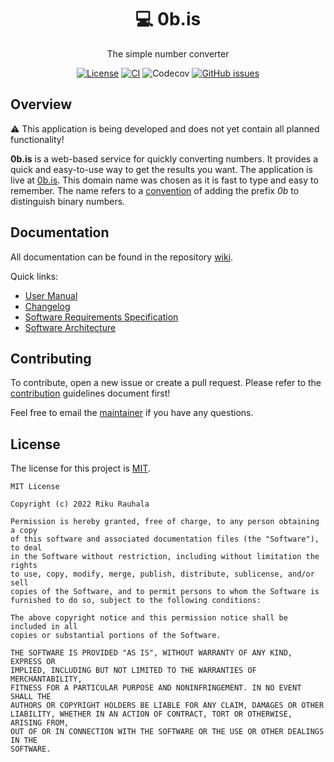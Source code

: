 <h1 align="center">💻 0b.is</h1>

<div align="center">

The simple number converter

</div>

<div align="center">

[![License](https://img.shields.io/github/license/rikurauhala/0b.is?color=blue&style=for-the-badge)](https://github.com/rikurauhala/0b.is/blob/main/LICENSE)
[![CI](https://img.shields.io/github/actions/workflow/status/rikurauhala/0b.is/main.yml?style=for-the-badge)](https://github.com/rikurauhala/0b.is/actions/workflows/main.yml)
![Codecov](https://img.shields.io/codecov/c/github/rikurauhala/0b.is?style=for-the-badge&token=DTBS2BLU8A)
[![GitHub issues](https://img.shields.io/github/issues/rikurauhala/0b.is?style=for-the-badge)](https://github.com/rikurauhala/0b.is/issues)

</div>

## Overview

:warning: This application is being developed and does not yet contain all planned functionality!

**0b.is** is a web-based service for quickly converting numbers. It provides a quick and easy-to-use way to get the results you want. The application is live at [0b.is](https://0b.is/). This domain name was chosen as it is fast to type and easy to remember. The name refers to a [convention](https://en.wikipedia.org/wiki/Binary_number#Representation) of adding the prefix *0b* to distinguish binary numbers.

## Documentation

All documentation can be found in the repository [wiki](https://github.com/rikurauhala/0b.is/wiki).

Quick links:
- [User Manual](https://github.com/rikurauhala/0b.is/wiki/User-Manual)
- [Changelog](https://github.com/rikurauhala/0b.is/wiki/Changelog)
- [Software Requirements Specification](https://github.com/rikurauhala/0b.is/wiki/Software-Requirements-Specification)
- [Software Architecture](https://github.com/rikurauhala/0b.is/wiki/Software-Architecture)

## Contributing

To contribute, open a new issue or create a pull request. Please refer to the [contribution](https://github.com/rikurauhala/0b.is/blob/main/CONTRIBUTING.md) guidelines document first!

Feel free to email the [maintainer](https://github.com/rikurauhala) if you have any questions.

## License

The license for this project is [MIT](https://github.com/rikurauhala/0b.is/blob/main/LICENSE).

```
MIT License

Copyright (c) 2022 Riku Rauhala

Permission is hereby granted, free of charge, to any person obtaining a copy
of this software and associated documentation files (the "Software"), to deal
in the Software without restriction, including without limitation the rights
to use, copy, modify, merge, publish, distribute, sublicense, and/or sell
copies of the Software, and to permit persons to whom the Software is
furnished to do so, subject to the following conditions:

The above copyright notice and this permission notice shall be included in all
copies or substantial portions of the Software.

THE SOFTWARE IS PROVIDED "AS IS", WITHOUT WARRANTY OF ANY KIND, EXPRESS OR
IMPLIED, INCLUDING BUT NOT LIMITED TO THE WARRANTIES OF MERCHANTABILITY,
FITNESS FOR A PARTICULAR PURPOSE AND NONINFRINGEMENT. IN NO EVENT SHALL THE
AUTHORS OR COPYRIGHT HOLDERS BE LIABLE FOR ANY CLAIM, DAMAGES OR OTHER
LIABILITY, WHETHER IN AN ACTION OF CONTRACT, TORT OR OTHERWISE, ARISING FROM,
OUT OF OR IN CONNECTION WITH THE SOFTWARE OR THE USE OR OTHER DEALINGS IN THE
SOFTWARE.
```
